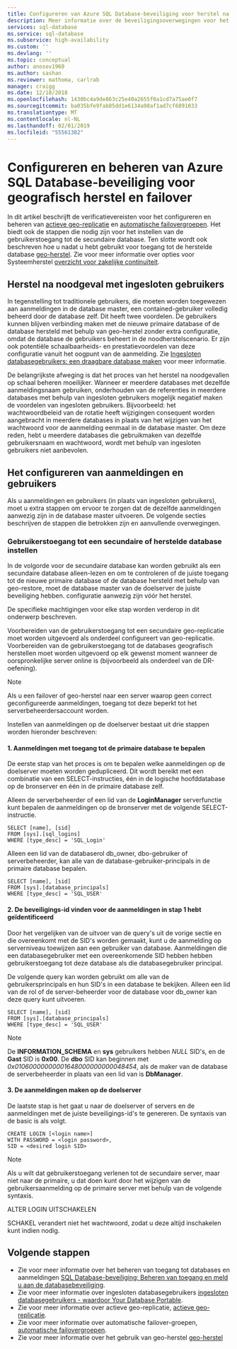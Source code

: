 ```yaml
---
title: Configureren van Azure SQL Database-beveiliging voor herstel na noodgevallen | Microsoft Docs
description: Meer informatie over de beveiligingsoverwegingen voor het configureren en beheren van de beveiliging na het terugzetten van een database of een failover naar een secundaire server.
services: sql-database
ms.service: sql-database
ms.subservice: high-availability
ms.custom: ''
ms.devlang: ''
ms.topic: conceptual
author: anosov1960
ms.author: sashan
ms.reviewer: mathoma, carlrab
manager: craigg
ms.date: 12/18/2018
ms.openlocfilehash: 1430bc4a9de863c25e40a2655f0a1cd7a75ae0f7
ms.sourcegitcommit: ba035bfe9fab85dd1e6134a98af1ad7cf6891033
ms.translationtype: MT
ms.contentlocale: nl-NL
ms.lasthandoff: 02/01/2019
ms.locfileid: "55561382"
---
```

# <a name="configure-and-manage-azure-sql-database-security-for-geo-restore-or-failover"></a>Configureren en beheren van Azure SQL Database-beveiliging voor geografisch herstel en failover

In dit artikel beschrijft de verificatievereisten voor het configureren en beheren van [actieve geo-replicatie](sql-database-active-geo-replication.md) en [automatische failovergroepen](sql-database-auto-failover-group.md). Het biedt ook de stappen die nodig zijn voor het instellen van de gebruikerstoegang tot de secundaire database. Ten slotte wordt ook beschreven hoe u nadat u hebt gebruikt voor toegang tot de herstelde database [geo-herstel](sql-database-recovery-using-backups.md#geo-restore). Zie voor meer informatie over opties voor Systeemherstel [overzicht voor zakelijke continuïteit](sql-database-business-continuity.md).

## <a name="disaster-recovery-with-contained-users"></a>Herstel na noodgeval met ingesloten gebruikers

In tegenstelling tot traditionele gebruikers, die moeten worden toegewezen aan aanmeldingen in de database master, een contained-gebruiker volledig beheerd door de database zelf. Dit heeft twee voordelen. De gebruikers kunnen blijven verbinding maken met de nieuwe primaire database of de database hersteld met behulp van geo-herstel zonder extra configuratie, omdat de database de gebruikers beheert in de noodherstelscenario. Er zijn ook potentiële schaalbaarheids- en prestatievoordelen van deze configuratie vanuit het oogpunt van de aanmelding. Zie [Ingesloten databasegebruikers: een draagbare database maken](https://msdn.microsoft.com/library/ff929188.aspx) voor meer informatie.

De belangrijkste afweging is dat het proces van het herstel na noodgevallen op schaal beheren moeilijker. Wanneer er meerdere databases met dezelfde aanmeldingsnaam gebruiken, onderhouden van de referenties in meerdere databases met behulp van ingesloten gebruikers mogelijk negatief maken de voordelen van ingesloten gebruikers. Bijvoorbeeld: het wachtwoordbeleid van de rotatie heeft wijzigingen consequent worden aangebracht in meerdere databases in plaats van het wijzigen van het wachtwoord voor de aanmelding eenmaal in de database master. Om deze reden, hebt u meerdere databases die gebruikmaken van dezelfde gebruikersnaam en wachtwoord, wordt met behulp van ingesloten gebruikers niet aanbevolen.

## <a name="how-to-configure-logins-and-users"></a>Het configureren van aanmeldingen en gebruikers

Als u aanmeldingen en gebruikers (in plaats van ingesloten gebruikers), moet u extra stappen om ervoor te zorgen dat de dezelfde aanmeldingen aanwezig zijn in de database master uitvoeren. De volgende secties beschrijven de stappen die betrokken zijn en aanvullende overwegingen.

### <a name="set-up-user-access-to-a-secondary-or-recovered-database"></a>Gebruikerstoegang tot een secundaire of herstelde database instellen

In de volgorde voor de secundaire database kan worden gebruikt als een secundaire database alleen-lezen en om te controleren of de juiste toegang tot de nieuwe primaire database of de database hersteld met behulp van geo-restore, moet de database master van de doelserver de juiste beveiliging hebben. configuratie aanwezig zijn vóór het herstel.

De specifieke machtigingen voor elke stap worden verderop in dit onderwerp beschreven.

Voorbereiden van de gebruikerstoegang tot een secundaire geo-replicatie moet worden uitgevoerd als onderdeel configureert van geo-replicatie. Voorbereiden van de gebruikerstoegang tot de databases geografisch herstellen moet worden uitgevoerd op elk gewenst moment wanneer de oorspronkelijke server online is (bijvoorbeeld als onderdeel van de DR-oefening).

> [!NOTE]
> Als u een failover of geo-herstel naar een server waarop geen correct geconfigureerde aanmeldingen, toegang tot deze beperkt tot het serverbeheerdersaccount worden.

Instellen van aanmeldingen op de doelserver bestaat uit drie stappen worden hieronder beschreven:

#### <a name="1-determine-logins-with-access-to-the-primary-database"></a>1. Aanmeldingen met toegang tot de primaire database te bepalen

De eerste stap van het proces is om te bepalen welke aanmeldingen op de doelserver moeten worden gedupliceerd. Dit wordt bereikt met een combinatie van een SELECT-instructies, één in de logische hoofddatabase op de bronserver en één in de primaire database zelf.

Alleen de serverbeheerder of een lid van de **LoginManager** serverfunctie kunt bepalen de aanmeldingen op de bronserver met de volgende SELECT-instructie.

    SELECT [name], [sid]
    FROM [sys].[sql_logins]
    WHERE [type_desc] = 'SQL_Login'

Alleen een lid van de databaserol db_owner, dbo-gebruiker of serverbeheerder, kan alle van de database-gebruiker-principals in de primaire database bepalen.

    SELECT [name], [sid]
    FROM [sys].[database_principals]
    WHERE [type_desc] = 'SQL_USER'

#### <a name="2-find-the-sid-for-the-logins-identified-in-step-1"></a>2. De beveiligings-id vinden voor de aanmeldingen in stap 1 hebt geïdentificeerd

Door het vergelijken van de uitvoer van de query's uit de vorige sectie en die overeenkomt met de SID's worden gemaakt, kunt u de aanmelding op serverniveau toewijzen aan een gebruiker van database. Aanmeldingen die een databasegebruiker met een overeenkomende SID hebben hebben gebruikerstoegang tot deze database als die databasegebruiker principal.

De volgende query kan worden gebruikt om alle van de gebruikersprincipals en hun SID's in een database te bekijken. Alleen een lid van de rol of de server-beheerder voor de database voor db_owner kan deze query kunt uitvoeren.

    SELECT [name], [sid]
    FROM [sys].[database_principals]
    WHERE [type_desc] = 'SQL_USER'

> [!NOTE]
> De **INFORMATION_SCHEMA** en **sys** gebruikers hebben *NULL* SID's, en de **Gast** SID is **0x00**. De **dbo** SID kan beginnen met *0x01060000000001648000000000048454*, als de maker van de database de serverbeheerder in plaats van een lid van is **DbManager**.

#### <a name="3-create-the-logins-on-the-target-server"></a>3. De aanmeldingen maken op de doelserver

De laatste stap is het gaat u naar de doelserver of servers en de aanmeldingen met de juiste beveiligings-id's te genereren. De syntaxis van de basic is als volgt.

    CREATE LOGIN [<login name>]
    WITH PASSWORD = <login password>,
    SID = <desired login SID>

> [!NOTE]
> Als u wilt dat gebruikerstoegang verlenen tot de secundaire server, maar niet naar de primaire, u dat doen kunt door het wijzigen van de gebruikersaanmelding op de primaire server met behulp van de volgende syntaxis.
>
> ALTER LOGIN <login name> UITSCHAKELEN
>
> SCHAKEL verandert niet het wachtwoord, zodat u deze altijd inschakelen kunt indien nodig.

## <a name="next-steps"></a>Volgende stappen

* Zie voor meer informatie over het beheren van toegang tot databases en aanmeldingen [SQL Database-beveiliging: Beheren van toegang en meld u aan de databasebeveiliging](sql-database-manage-logins.md).
* Zie voor meer informatie over ingesloten databasegebruikers [ingesloten databasegebruikers - waardoor Your Database Portable](https://msdn.microsoft.com/library/ff929188.aspx).
* Zie voor meer informatie over actieve geo-replicatie, [actieve geo-replicatie](sql-database-active-geo-replication.md).
* Zie voor meer informatie over automatische failover-groepen, [automatische failovergroepen](sql-database-auto-failover-group.md).
* Zie voor meer informatie over het gebruik van geo-herstel [geo-herstel](sql-database-recovery-using-backups.md#geo-restore)

